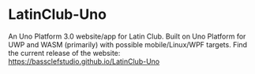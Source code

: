 # LatinClub-Uno
An Uno Platform 3.0 website/app for Latin Club. Built on Uno Platform for UWP and WASM (primarily) with possible mobile/Linux/WPF targets.
Find the current release of the website: https://bassclefstudio.github.io/LatinClub-Uno

